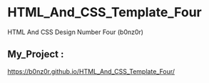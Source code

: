 # HTML_And_CSS_Template_Four
HTML And CSS Design Number Four (b0nz0r)
## My_Project :
https://b0nz0r.github.io/HTML_And_CSS_Template_Four/
